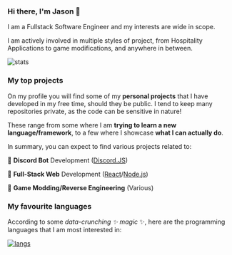 ### Hi there, I'm Jason 👋

I am a Fullstack Software Engineer and my interests are wide in scope.

I am actively involved in multiple styles of project, from Hospitality Applications to game modifications, and anywhere in between.

![stats](https://github-readme-stats.vercel.app/api?username=test137e29b&count_private=true&show_icons=true&include_all_commits=true)

### My top projects

On my profile you will find some of my **personal projects** that I have developed in my free time, should they be public. I tend to keep many repositories private, as the code can be sensitive in nature!

These range from some where I am **trying to learn a new language/framework**, to a few where I showcase **what I can actually do**.

In summary, you can expect to find various projects related to:

🥇 **Discord Bot** Development ([Discord.JS](https://github.com/DV8FromTheWorld/JDA))

🥈 **Full-Stack Web** Development ([React](https://github.com/facebook/react)/[Node.js](https://github.com/nodejs/node))

🥉 **Game Modding/Reverse Engineering** (Various)

### My favourite languages

According to some _data-crunching ✨ magic_ ✨, here are the programming languages that I am most interested in:

[![langs](https://github-readme-stats.vercel.app/api/top-langs/?username=test137e29B&layout=compact&hide_title=true)](https://github.com/anuraghazra/github-readme-stats)

<!--
**test137e29B/test137e29B** is a ✨ _special_ ✨ repository because its `README.md` (this file) appears on your GitHub profile.

Here are some ideas to get you started:

- 🔭 I’m currently working on ...
- 🌱 I’m currently learning ...
- 👯 I’m looking to collaborate on ...
- 🤔 I’m looking for help with ...
- 💬 Ask me about ...
- 📫 How to reach me: ...
- 😄 Pronouns: ...
- ⚡ Fun fact: ...
-->
